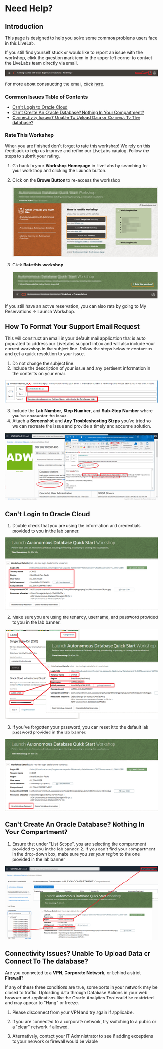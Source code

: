# Need Help?   

## Introduction
This page is designed to help you solve some common problems users face in this LiveLab. 

If you still find yourself stuck or would like to report an issue with the workshop, click the question mark icon in the upper left corner to contact the LiveLabs team directly via email.  

![](images/help-button2.png)

For more about constructing the email, click [here]().

### Common Issues Table of Contents
  - [Can't Login to Oracle Cloud](#cant-login-to-oracle-cloud)
  - [Can't Create An Oracle Database? Nothing In Your Compartment?](#cant-create-an-oracle-database-nothing-in-your-compartment)
  - [Connectivity Issues? Unable To Upload Data or Connect To The database?](#connectivity-issues-unable-to-upload-data-or-connect-to-the-database)

### **Rate This Workshop**
When you are finished don't forget to rate this workshop!  We rely on this feedback to help us improve and refine our LiveLabs catalog.  Follow the steps to submit your rating. 

1.  Go back to your **Workshop Homepage** in LiveLabs by searching for your workshop and clicking the Launch button.

2.  Click on the **Brown Button** to re-access the workshop  

    ![](images/workshop-homepage-2.png " ")

3.  Click **Rate this workshop**

    ![](images/rate-this-workshop.png " ")

If you still have an active reservation, you can also rate by going to My Reservations -> Launch Workshop.


## How To Format Your Support Email Request
This will construct an email in your default mail application that is auto populated to address our LiveLabs support inbox and will also include your current workshop in the subject line. Follow the steps below to contact us and get a quick resolution to your issue.

1. Do not change the subject line. 
2. Include the description of your issue and any pertinent information in the contents on your email.

![](images/e-mail.png)

3. Include the **Lab Number**, **Step Number**, and **Sub-Step Number** where you've encounter the issue. 
4. Attach a **Screenshot** and **Any Troubleshooting Steps** you've tried so we can recreate the issue and provide a timely and accurate solution.

![](images/problem-picture2.png)

## Can't Login to Oracle Cloud
1. Double check that you are using the information and credentials provided to you in the lab banner. 

![](images/banner-info-highlight.png)

2. Make sure you are using the tenancy, username, and password provided to you in the lab banner.

![](images/login-demo1.png)

3. If you've forgotten your password, you can reset it to the default lab password provided in the lab banner.

![](images/reset-password.png)

## Can't Create An Oracle Database? Nothing In Your Compartment?
1. Ensure that under "List Scope", you are selecting the compartment provided to you in the lab banner. 2. If you can't find your compartment in the drop-down box, make sure you *set your region* to the one provided in the lab banner.

![](images/compartment-select.png)

## Connectivity Issues? Unable To Upload Data or Connect To The database?
Are you connected to a **VPN**, **Corporate Network**, or behind a strict **Firewall**?

If any of these three conditions are true, some ports in your network may be closed to traffic. Uploading data through Database Actions in your web browser and applications like the Oracle Analytics Tool could be restricted and may appear to "Hang" or freeze. 

1. Please disconnect from your VPN and try again if applicable.

2. If you are connected to a corporate network, try switching to a public or a "clear" network if allowed.

3. Alternatively, contact your IT Administrator to see if adding exceptions to your network or firewall would be viable.
